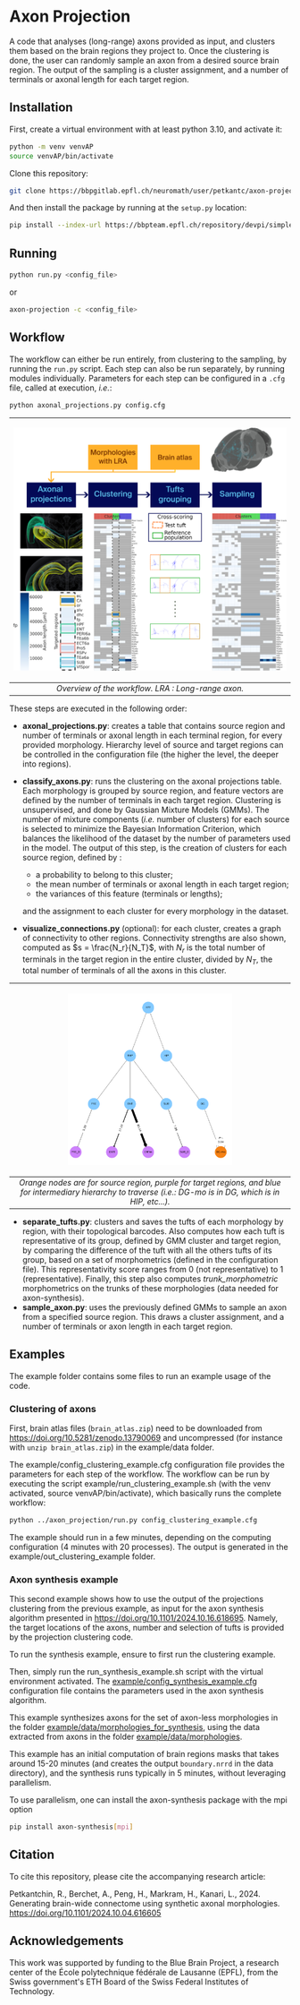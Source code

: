 # Axon Projection
A code that analyses (long-range) axons provided as input, and clusters them based on the brain regions they project to. Once the clustering is done, the user can randomly sample an axon from a desired source brain region. The output of the sampling is a cluster assignment, and a number of terminals or axonal length for each target region.
<!-- , and a set of selected tufts that go well with this choice. -->

## Installation

First, create a virtual environment with at least python 3.10, and activate it:
```bash
python -m venv venvAP
source venvAP/bin/activate
```

Clone this repository:
```bash
git clone https://bbpgitlab.epfl.ch/neuromath/user/petkantc/axon-projection.git
```

And then install the package by running at the `setup.py` location:
```bash
pip install --index-url https://bbpteam.epfl.ch/repository/devpi/simple -e .
```

## Running

```bash
python run.py <config_file>
```
or
```bash
axon-projection -c <config_file>
```

## Workflow

The workflow can either be run entirely, from clustering to the sampling, by running the `run.py` script. Each step can also be run separately, by running modules individually.
Parameters for each step can be configured in a `.cfg` file, called at execution, *i.e.*:
```bash
python axonal_projections.py config.cfg
```

|<p align="center"><img src="./docs/APWorkflow.png" alt="Axonal projection workflow" width="100%" height="auto"></p>|
|:---:|
| *Overview of the workflow. LRA : Long-range axon.* |

These steps are executed in the following order:
- **axonal_projections.py**: creates a table that contains source region and number of terminals or axonal length in each terminal region, for every provided morphology. Hierarchy level of source and target regions can be controlled in the configuration file (the higher the level, the deeper into regions).
<!-- - **check_atlas.py** (optional): compares source regions found for the morphologies in the provided atlas, with source regions found elsewhere, typically from another atlas or manually assigned. Also checks the discrepancies between targeted regions for each morphology (*n.b.*: morphologies files tested should be the same and at the same disk location). -->
- **classify_axons.py**: runs the clustering on the axonal projections table. Each morphology is grouped by source region, and feature vectors are defined by the number of terminals in each target region. Clustering is unsupervised, and done by Gaussian Mixture Models (GMMs). The number of mixture components (*i.e.* number of clusters) for each source is selected to minimize the Bayesian Information Criterion, which balances the likelihood of the dataset by the number of parameters used in the model.
The output of this step, is the creation of clusters for each source region, defined by :
    - a probability to belong to this cluster;
    - the mean number of terminals or axonal length in each target region;
    - the variances of this feature (terminals or lengths);

  and the assignment to each cluster for every morphology in the dataset.
- **visualize_connections.py** (optional): for each cluster, creates a graph of connectivity to other regions. Connectivity strengths are also shown, computed as $s = \frac{N_r}{N_T}$, with $N_r$ is the total number of terminals in the target region in the entire cluster, divided by $N_T$, the total number of terminals of all the axons in this cluster.

|<p align="center"><img src="./docs/graph_example.png" alt="Example graph" width="60%" height="auto"></p>|
|:---:|
| *Orange nodes are for source region, purple for target regions, and blue for intermediary hierarchy to traverse (*i.e.*: DG-mo is in DG, which is in HIP, etc...).* |


- **separate_tufts.py**: clusters and saves the tufts of each morphology by region, with their topological barcodes. Also computes how each tuft is representative of its group, defined by GMM cluster and target region, by comparing the difference of the tuft with all the others tufts of its group, based on a set of morphometrics (defined in the configuration file). This representativity score ranges from 0 (not representative) to 1 (representative). Finally, this step also computes *trunk_morphometric* morphometrics on the trunks of these morphologies (data needed for axon-synthesis).
- **sample_axon.py**: uses the previously defined GMMs to sample an axon from a specified source region. This draws a cluster assignment, and a number of terminals or axon length in each target region.
<!-- Appropriate tufts are then selected, based on this number of terminals and the tufts' representativity score. The output is a tuft tuple, which, among others, contains the tuft topological barcode, which can be used for topological synthesis. -->

## Examples
The example folder contains some files to run an example usage of the code.

### Clustering of axons
First, brain atlas files (`brain_atlas.zip`) need to be downloaded from https://doi.org/10.5281/zenodo.13790069 and uncompressed (for instance with `unzip brain_atlas.zip`) in the example/data folder.

The example/config_clustering_example.cfg configuration file provides the parameters for each step of the workflow. The workflow can be run by executing the script example/run_clustering_example.sh (with the venv activated, source venvAP/bin/activate), which basically runs the complete workflow:

```bash
python ../axon_projection/run.py config_clustering_example.cfg
```

The example should run in a few minutes, depending on the computing configuration (4 minutes with 20 processes). The output is generated in the example/out_clustering_example folder.

### Axon synthesis example
This second example shows how to use the output of the projections clustering from the previous example, as input for the axon synthesis algorithm presented in https://doi.org/10.1101/2024.10.16.618695. Namely, the target locations of the axons, number and selection of tufts is provided by the projection clustering code.

To run the synthesis example, ensure to first run the clustering example.

Then, simply run the run_synthesis_example.sh script with the virtual environment activated. The [example/config_synthesis_example.cfg](example/config_synthesis_example.cfg) configuration file contains the parameters used in the axon synthesis algorithm.

This example synthesizes axons for the set of axon-less morphologies in the folder [example/data/morphologies_for_synthesis](example/data/morphologies_for_synthesis), using the data extracted from axons in the folder [example/data/morphologies](example/data/morphologies).

This example has an initial computation of brain regions masks that takes around 15-20 minutes (and creates the output `boundary.nrrd` in the data directory), and the synthesis runs typically in 5 minutes, without leveraging parallelism.

To use parallelism, one can install the axon-synthesis package with the mpi option
```bash
pip install axon-synthesis[mpi]
```

## Citation

To cite this repository, please cite the accompanying research article:

Petkantchin, R., Berchet, A., Peng, H., Markram, H., Kanari, L., 2024. Generating brain-wide connectome using synthetic axonal morphologies. https://doi.org/10.1101/2024.10.04.616605


## Acknowledgements
This work was supported by funding to the Blue Brain Project, a research center of the École polytechnique fédérale de Lausanne (EPFL), from the Swiss government's ETH Board of the Swiss Federal Institutes of Technology.
